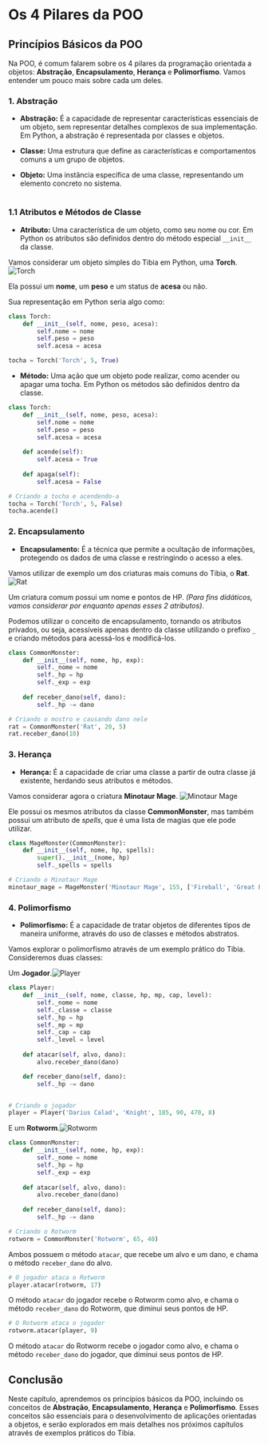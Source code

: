 # Os 4 Pilares da POO

## Princípios Básicos da POO

Na POO, é comum falarem sobre os 4 pilares da programação orientada a objetos: **Abstração**, **Encapsulamento**, **Herança** e **Polimorfismo**. Vamos entender um pouco mais sobre cada um deles.

### 1. Abstração
- **Abstração:** É a capacidade de representar características essenciais de um objeto, sem representar detalhes complexos de sua implementação. Em Python, a abstração é representada por classes e objetos.

- **Classe:** Uma estrutura que define as características e comportamentos comuns a um grupo de objetos.
- **Objeto:** Uma instância específica de uma classe, representando um elemento concreto no sistema.
#
### 1.1 Atributos e Métodos de Classe
- **Atributo:** Uma característica de um objeto, como seu nome ou cor. Em Python os atributos são definidos dentro do método especial `__init__` da classe.

Vamos considerar um objeto simples do Tibia em Python, uma **Torch**. ![Torch](https://www.tibiawiki.com.br/images/9/90/Torch.gif)


 Ela possui um **nome**, um **peso** e um status de **acesa** ou não.

Sua representação em Python seria algo como:

```python
class Torch:
    def __init__(self, nome, peso, acesa):
        self.nome = nome
        self.peso = peso
        self.acesa = acesa

tocha = Torch('Torch', 5, True)
```

- **Método:** Uma ação que um objeto pode realizar, como acender ou apagar uma tocha. Em Python os métodos são definidos dentro da classe.

```python
class Torch:
    def __init__(self, nome, peso, acesa):
        self.nome = nome
        self.peso = peso
        self.acesa = acesa
    
    def acende(self):
        self.acesa = True
    
    def apaga(self):
        self.acesa = False

# Criando a tocha e acendendo-a
tocha = Torch('Torch', 5, False)
tocha.acende()
```

### 2. Encapsulamento
- **Encapsulamento:** É a técnica que permite a ocultação de informações, protegendo os dados de uma classe e restringindo o acesso a eles.

Vamos utilizar de exemplo um dos criaturas mais comuns do Tibia, o **Rat**. ![Rat](https://www.tibiawiki.com.br/images/a/af/Rat.gif) 

Um criatura comum possui um nome e pontos de HP. _(Para fins didáticos, vamos considerar por enquanto apenas esses 2 atributos)_.



Podemos utilizar o conceito de encapsulamento, tornando os atributos privados, ou seja, acessíveis apenas dentro da classe utilizando o prefixo `_` e criando métodos para acessá-los e modificá-los.

```python
class CommonMonster:
    def __init__(self, nome, hp, exp):
        self._nome = nome
        self._hp = hp
        self._exp = exp
    
    def receber_dano(self, dano):
        self._hp -= dano

# Criando o mostro e causando dano nele
rat = CommonMonster('Rat', 20, 5)
rat.receber_dano(10)
```

### 3. Herança
- **Herança:** É a capacidade de criar uma classe a partir de outra classe já existente, herdando seus atributos e métodos.
  
Vamos considerar agora o criatura **Minotaur Mage**. ![Minotaur Mage](https://www.tibiawiki.com.br/images/f/f6/Minotaur_Mage.gif)

Ele possui os mesmos atributos da classe **CommonMonster**, mas também possui um atributo de _spells_, que é uma lista de magias que ele pode utilizar.

```python
class MageMonster(CommonMonster):
    def __init__(self, nome, hp, spells):
        super().__init__(nome, hp)
        self._spells = spells

# Criando o Minotaur Mage
minotaur_mage = MageMonster('Minotaur Mage', 155, ['Fireball', 'Great Fireball'])
```

### 4. Polimorfismo
- **Polimorfismo:** É a capacidade de tratar objetos de diferentes tipos de maneira uniforme, através do uso de classes e métodos abstratos. 


Vamos explorar o polimorfismo através de um exemplo prático do Tibia. Consideremos duas classes: 

Um **Jogador**.![Player](https://www.tibiawiki.com.br/images/3/39/Glooth_Bandit.gif) 
```python
class Player:
    def __init__(self, nome, classe, hp, mp, cap, level):
        self._nome = nome
        self._classe = classe
        self._hp = hp
        self._mp = mp
        self._cap = cap
        self._level = level
    
    def atacar(self, alvo, dano):
        alvo.receber_dano(dano)

    def receber_dano(self, dano):
        self._hp -= dano


# Criando o jogador
player = Player('Darius Calad', 'Knight', 185, 90, 470, 8)
```
E um **Rotworm**.![Rotworm](https://www.tibiawiki.com.br/images/b/b9/Rotworm.gif)

```python
class CommonMonster:
    def __init__(self, nome, hp, exp):
        self._nome = nome
        self._hp = hp
        self._exp = exp
    
    def atacar(self, alvo, dano):
        alvo.receber_dano(dano)
    
    def receber_dano(self, dano):
        self._hp -= dano

# Criando o Rotworm
rotworm = CommonMonster('Rotworm', 65, 40)
```

Ambos possuem o método `atacar`, que recebe um alvo e um dano, e chama o método `receber_dano` do alvo.

```python
# O jogador ataca o Rotworm
player.atacar(rotworm, 17)
```

O método `atacar` do jogador recebe o Rotworm como alvo, e chama o método `receber_dano` do Rotworm, que diminui seus pontos de HP.

```python
# O Rotworm ataca o jogador
rotworm.atacar(player, 9)
```

O método `atacar` do Rotworm recebe o jogador como alvo, e chama o método `receber_dano` do jogador, que diminui seus pontos de HP.

## Conclusão

Neste capítulo, aprendemos os princípios básicos da POO, incluindo os conceitos de **Abstração**, **Encapsulamento**, **Herança** e **Polimorfismo**. Esses conceitos são essenciais para o desenvolvimento de aplicações orientadas a objetos, e serão explorados em mais detalhes nos próximos capítulos através de exemplos práticos do Tibia.